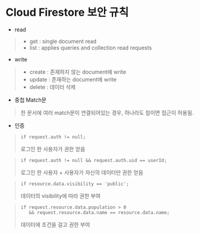 # Cloud Firestore 보안 규칙 

* read
> * get : single document read
> * list : applies queries and collection read requests

* write
> * create : 존재하지 않는 document에 write
> * update  : 존재하는 document에 write 
> * delete : 데이터 삭제 

* 중첩 Match문
> 한 문서에 여러 match문이 연결되어있는 경우, 하나라도 참이면 접근이 허용됨. 

* 인증   
>     if request.auth != null;    
> 로그인 한 사용자가 권한 얻음   

>     if request.auth != null && request.auth.uid == userId;   
> 로그인 한 사용자 + 사용자가 자신의 데이터만 권한 얻음   

>     if resource.data.visibility == 'public';   
> 데이터의 visibility에 따라 권한 부여   

>     if request.resource.data.population > 0   
>        && request.resource.data.name == resource.data.name;   
> 데이터에 조건을 걸고 권한 부여    


